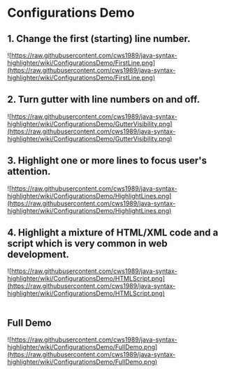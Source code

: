# Configurations Demo #



## 1. Change the first (starting) line number. ##
![https://raw.githubusercontent.com/cws1989/java-syntax-highlighter/wiki/ConfigurationsDemo/FirstLine.png](https://raw.githubusercontent.com/cws1989/java-syntax-highlighter/wiki/ConfigurationsDemo/FirstLine.png)<br />

## 2. Turn gutter with line numbers on and off. ##
![https://raw.githubusercontent.com/cws1989/java-syntax-highlighter/wiki/ConfigurationsDemo/GutterVisibility.png](https://raw.githubusercontent.com/cws1989/java-syntax-highlighter/wiki/ConfigurationsDemo/GutterVisibility.png)<br />

## 3. Highlight one or more lines to focus user's attention. ##
![https://raw.githubusercontent.com/cws1989/java-syntax-highlighter/wiki/ConfigurationsDemo/HighlightLines.png](https://raw.githubusercontent.com/cws1989/java-syntax-highlighter/wiki/ConfigurationsDemo/HighlightLines.png)<br />

## 4. Highlight a mixture of HTML/XML code and a script which is very common in web development. ##
![https://raw.githubusercontent.com/cws1989/java-syntax-highlighter/wiki/ConfigurationsDemo/HTMLScript.png](https://raw.githubusercontent.com/cws1989/java-syntax-highlighter/wiki/ConfigurationsDemo/HTMLScript.png)<br /><br />


## Full Demo ##
![https://raw.githubusercontent.com/cws1989/java-syntax-highlighter/wiki/ConfigurationsDemo/FullDemo.png](https://raw.githubusercontent.com/cws1989/java-syntax-highlighter/wiki/ConfigurationsDemo/FullDemo.png)<br />